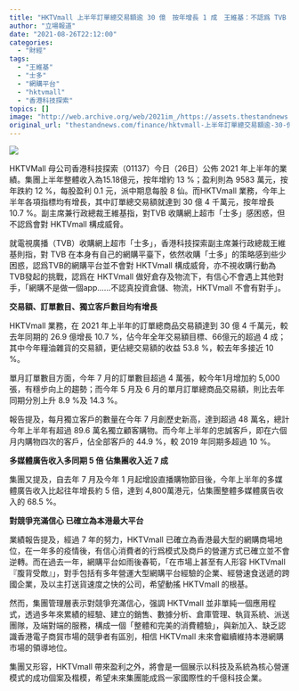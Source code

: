 ```yaml
---
title: "HKTVmall 上半年訂單總交易額逾 30 億　按年增長 1 成　王維基：不認爲 TVB 造成威脅"
author: "立場報道"
date: "2021-08-26T22:12:00"
categories:
  - "財經"
tags:
  - "王維基"
  - "士多"
  - "網購平台"
  - "hktvmall"
  - "香港科技探索"
topics: []
image: "http://web.archive.org/web/2021im_/https://assets.thestandnews.com/media/photos/20-17.png"
original_url: "thestandnews.com/finance/hktvmall-上半年訂單總交易額逾-30-億-按年增長-1-成-王維基不認爲-tvb-造成威脅"
---
```

![](http://web.archive.org/web/2021im_/https://assets.thestandnews.com/media/photos/20-17.png)

HKTVMall 母公司香港科技探索（01137）今日（26日）公佈 2021 年上半年的業績。集團上半年整體收入為15.18億元，按年增約 13 %；盈利則為 9583 萬元，按年跌約 12 %，每股盈利 0.1 元，派中期息每股 8 仙。而HKTVmall 業務，今年上半年各項指標均有增長，其中訂單總交易額就達到 30 億 4 千萬元，按年增長 10.7 %。副主席兼行政總裁王維基指，對TVB 收購網上超市「士多」感困惑，但不認爲會對 HKTVmall 構成威脅。

就電視廣播（TVB）收購網上超市「士多」，香港科技探索副主席兼行政總裁王維基則指，對 TVB 在本身有自己的網購平臺下，依然收購「士多」的策略感到些少困惑，認爲TVB的網購平台並不會對 HKTVmall 構成威脅，亦不視收購行動為TVB發起的挑戰，認爲在 HKTVmall 做好倉存及物流下，有信心不會遇上其他對手，「網購不是做一個app......不認真投資倉儲、物流，HKTVmall 不會有對手」。

**交易額、訂單數目、獨立客戶數目均有增長**

HKTVmall 業務，在 2021 年上半年的訂單總商品交易額達到 30 億 4 千萬元，較去年同期的 26.9 億增長 10.7 %，佔今年全年交易額目標、66億元的超過 4 成；其中今年糧油雜貨的交易額，更佔總交易額的收益 53.8 %，較去年多接近 10 %。

單月訂單數目方面，今年 7 月的訂單數目超過 4 萬張，較今年1月增加約 5,000 張，有穩步向上的趨勢；而今年 5 月及 6 月的單月訂單總商品交易額，則比去年同期分別上升 8.9 %及 14.3 %。

報告提及，每月獨立客戶的數量在今年 7 月創歷史新高，達到超過 48 萬名，總計今年上半年有超過 89.6 萬名獨立顧客購物。而今年上半年的忠誠客戶，即在六個月内購物四次的客戶，佔全部客戶的 44.9 %，較 2019 年同期多超過 10 %。

**多媒體廣告收入多同期 5 倍 佔集團收入近 7 成**

集團又提及，自去年 7 月及今年 1 月起增設直播購物節目後，今年上半年的多媒體廣告收入比起往年增長約 5 倍，達到 4,800萬港元，佔集團整體多媒體廣告收入的 68.5 %。

**對競爭充滿信心 已確立為本港最大平台**

業績報告提及，經過 7 年的努力，HKTVmall 已確立為香港最大型的網購商場地位，在一年多的疫情後，有信心消費者的行爲模式及商戶的營運方式已確立並不會逆轉。而在過去一年，網購平台如雨後春筍，「在市場上甚至有人形容 HKTVmall 『腹背受敵』」，對手包括有多年營運大型網購平台經驗的企業、經營速食送遞的跨國企業，及以主打送貨速度之快的公司，希望動搖 HKTVmall 的根基。

然而，集團管理層表示對競爭充滿信心，强調 HKTVmall 並非單純一個應用程式，透過多年來累績的經驗、建立的銷售、數據分析、倉庫管理、執貨系統、派送團隊，及端對端的服務，構成一個「整體和完美的消費體驗」，與新加入、缺乏認識香港電子商貿市場的競爭者有區別，相信 HKTVmall 未來會繼續維持本港網購市場的領導地位。

集團又形容，HKTVmall 帶來盈利之外，將會是一個展示以科技及系統為核心營運模式的成功個案及楷模，希望未來集團能成爲一家國際性的千億科技企業。